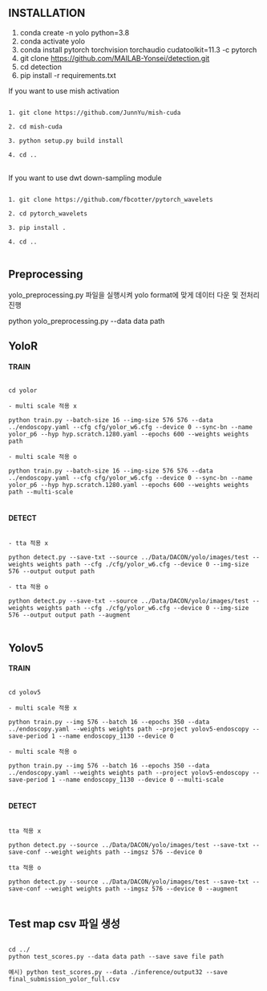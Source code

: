 ## INSTALLATION

1. conda create -n yolo python=3.8
2. conda activate yolo
3. conda install pytorch torchvision torchaudio cudatoolkit=11.3 -c pytorch
4. git clone https://github.com/MAILAB-Yonsei/detection.git
5. cd detection
6. pip install -r requirements.txt


If you want to use mish activation

<pre>
<code>
1. git clone https://github.com/JunnYu/mish-cuda

2. cd mish-cuda

3. python setup.py build install

4. cd ..
</code>
</pre>


If you want to use dwt down-sampling module

<pre>
<code>
1. git clone https://github.com/fbcotter/pytorch_wavelets

2. cd pytorch_wavelets

3. pip install .

4. cd ..
</code>
</pre>

## Preprocessing



yolo_preprocessing.py 파일을 실행시켜 yolo format에 맞게 데이터 다운 및 전처리 진행

python yolo_preprocessing.py --data data path


## YoloR 
#### TRAIN

<pre>
<code>
cd yolor

- multi scale 적용 x

python train.py --batch-size 16 --img-size 576 576 --data ../endoscopy.yaml --cfg cfg/yolor_w6.cfg --device 0 --sync-bn --name yolor_p6 --hyp hyp.scratch.1280.yaml --epochs 600 --weights weights path

- multi scale 적용 o

python train.py --batch-size 16 --img-size 576 576 --data ../endoscopy.yaml --cfg cfg/yolor_w6.cfg --device 0 --sync-bn --name yolor_p6 --hyp hyp.scratch.1280.yaml --epochs 600 --weights weights path --multi-scale
</code>
</pre>

#### DETECT
<pre>
<code>
- tta 적용 x

python detect.py --save-txt --source ../Data/DACON/yolo/images/test --weights weights path --cfg ./cfg/yolor_w6.cfg --device 0 --img-size 576 --output output path

- tta 적용 o 

python detect.py --save-txt --source ../Data/DACON/yolo/images/test --weights weights path --cfg ./cfg/yolor_w6.cfg --device 0 --img-size 576 --output output path --augment
</code>
</pre>

  

## Yolov5 
#### TRAIN

<pre>
<code>
cd yolov5

- multi scale 적용 x

python train.py --img 576 --batch 16 --epochs 350 --data ../endoscopy.yaml --weights weights path --project yolov5-endoscopy --save-period 1 --name endoscopy_1130 --device 0

- multi scale 적용 o

python train.py --img 576 --batch 16 --epochs 350 --data ../endoscopy.yaml --weights weights path --project yolov5-endoscopy --save-period 1 --name endoscopy_1130 --device 0 --multi-scale
</code>
</pre>

#### DETECT
<pre>
<code>
tta 적용 x

python detect.py --source ../Data/DACON/yolo/images/test --save-txt --save-conf --weight weights path --imgsz 576 --device 0 

tta 적용 o 

python detect.py --source ../Data/DACON/yolo/images/test --save-txt --save-conf --weight weights path --imgsz 576 --device 0 --augment
</code>
</pre>


## Test map csv 파일 생성
<pre>
<code>
cd ../
python test_scores.py --data data path --save save file path

예시) python test_scores.py --data ./inference/output32 --save final_submission_yolor_full.csv
</code>
</pre>

